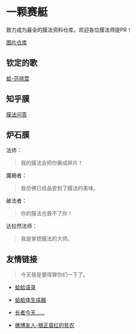 一颗赛艇
===

致力成为最全的膜法资料仓库，欢迎各位膜法师提PR！

[图片仓库](image.md)

钦定的歌
---

[蛤-范晓萱](http://music.163.com/#/song?id=230067)

知乎膜
---

[膜法问答](https://www.zhihu.com/collection/87992444)

炉石膜
---

法师：

> 我的膜法会把你撕成碎片！

魔瘾者：

> 我仿佛已经品尝到了膜法的美味。

破法者：

> 你的膜法也救不了你！

达拉然法师：

> 我是掌控膜法的大师。

友情链接
---

> 今天我是要得罪你们一下了。

- [蛤蛤语录](http://wiki.esu.im/index.php?title=%E8%9B%A4%E8%9B%A4%E8%AF%AD%E5%BD%95&veaction=edit&section=3)

- [蛤蛤体生成器](https://github.com/dkwingsmt/haha)

- [长者今天……](https://github.com/hczhcz/the-elder-is-excited) 

- [微博友人-根正苗红的贫农](http://weibo.com/u/5449687795)
